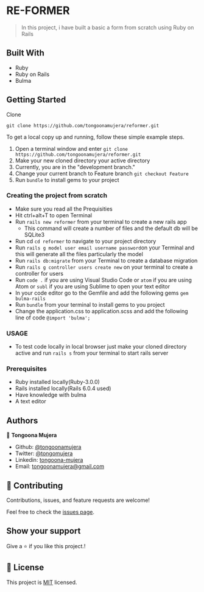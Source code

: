 # RE-FORMER
> In this project, i have built a basic a form from scratch  using Ruby on Rails
## Built With

- Ruby
- Ruby on Rails
- Bulma

## Getting Started

Clone

```git
git clone https://github.com/tongoonamujera/reformer.git
```

To get a local copy up and running, follow these simple example steps.

1. Open a terminal window and enter `git clone https://github.com/tongoonamujera/reformer.git`
2. Make your new cloned directory your active directory
3. Currently, you are in the "development branch."
4. Change your current branch to Feature branch `git checkout Feature`
5. Run `bundle` to install gems to your project


### Creating the project from scratch
- Make sure you read all the Prequisities
- Hit ctrl+alt+T to open Terminal 
- Run `rails new reformer` from your terminal to create a new rails app
  - This command will create a number of files and the default db will be SQLite3
- Run cd `cd reformer` to navigate to your project directory
- Run `rails g model user email username password`on your Terminal and this will generate all the files particularly the model
- Run `rails db:migrate` from your Terminal to create a database migration
- Run `rails g controller users create new` on your terminal to create a controller for users
- Run `code .` if you are using Visual Studio Code or `atom` if you are using Atom or `subl` if you are using Sublime to open your text editor
- In your code editor go to the Gemfile and add the following gems `gem bulma-rails`
- Run `bundle` from your terminal to install gems to you project
- Change the application.css to application.scss and add the following line of code `@import 'bulma';`

### USAGE 
- To test code locally in local browser just make your cloned directory active and run `rails s` from your terminal to start rails server

### Prerequisites

- Ruby installed locally(Ruby-3.0.0)
- Rails installed locally(Rails 6.0.4 used)
- Have knowledge with bulma
- A text editor

## Authors
👤 **Tongoona Mujera**

- Github: [@tongoonamujera](https://github.com/tongoonamujera)
- Twitter: [@tongomujera](https://twitter.com/tongomujera)
- Linkedin: [tongoona-mujera](https://www.linkedin.com/in/tongoona-mujera-125604162/)
- Email:  tongoonamujera@gmail.com

## 🤝 Contributing

Contributions, issues, and feature requests are welcome!

Feel free to check the [issues page](../../issues/).

## Show your support

Give a ⭐️ if you like this project.!

## 📝 License

This project is [MIT](LICENCE) licensed.
